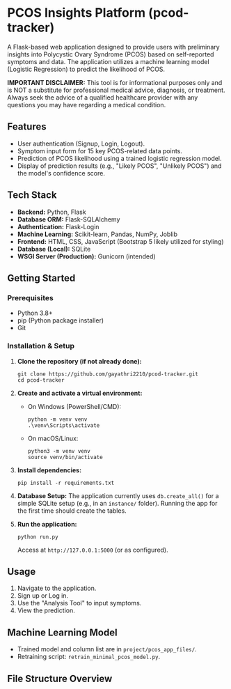 # PCOS Insights Platform (pcod-tracker)

A Flask-based web application designed to provide users with preliminary insights into Polycystic Ovary Syndrome (PCOS) based on self-reported symptoms and data. The application utilizes a machine learning model (Logistic Regression) to predict the likelihood of PCOS.

**IMPORTANT DISCLAIMER:** This tool is for informational purposes only and is NOT a substitute for professional medical advice, diagnosis, or treatment. Always seek the advice of a qualified healthcare provider with any questions you may have regarding a medical condition.

## Features

*   User authentication (Signup, Login, Logout).
*   Symptom input form for 15 key PCOS-related data points.
*   Prediction of PCOS likelihood using a trained logistic regression model.
*   Display of prediction results (e.g., "Likely PCOS", "Unlikely PCOS") and the model's confidence score.

## Tech Stack

*   **Backend:** Python, Flask
*   **Database ORM:** Flask-SQLAlchemy
*   **Authentication:** Flask-Login
*   **Machine Learning:** Scikit-learn, Pandas, NumPy, Joblib
*   **Frontend:** HTML, CSS, JavaScript (Bootstrap 5 likely utilized for styling)
*   **Database (Local):** SQLite
*   **WSGI Server (Production):** Gunicorn (intended)

## Getting Started

### Prerequisites

*   Python 3.8+
*   pip (Python package installer)
*   Git

### Installation & Setup

1.  **Clone the repository (if not already done):**
    ```
    git clone https://github.com/gayathri2210/pcod-tracker.git
    cd pcod-tracker
    ```

2.  **Create and activate a virtual environment:**
    *   On Windows (PowerShell/CMD):
        ```
        python -m venv venv
        .\venv\Scripts\activate
        ```
    *   On macOS/Linux:
        ```
        python3 -m venv venv
        source venv/bin/activate
        ```

3.  **Install dependencies:**
    ```
    pip install -r requirements.txt
    ```

4.  **Database Setup:**
    The application currently uses `db.create_all()` for a simple SQLite setup (e.g., in an `instance/` folder). Running the app for the first time should create the tables.

5.  **Run the application:**
    ```
    python run.py
    ```
    Access at `http://127.0.0.1:5000` (or as configured).

## Usage

1.  Navigate to the application.
2.  Sign up or Log in.
3.  Use the "Analysis Tool" to input symptoms.
4.  View the prediction.

## Machine Learning Model

*   Trained model and column list are in `project/pcos_app_files/`.
*   Retraining script: `retrain_minimal_pcos_model.py`.

## File Structure Overview

